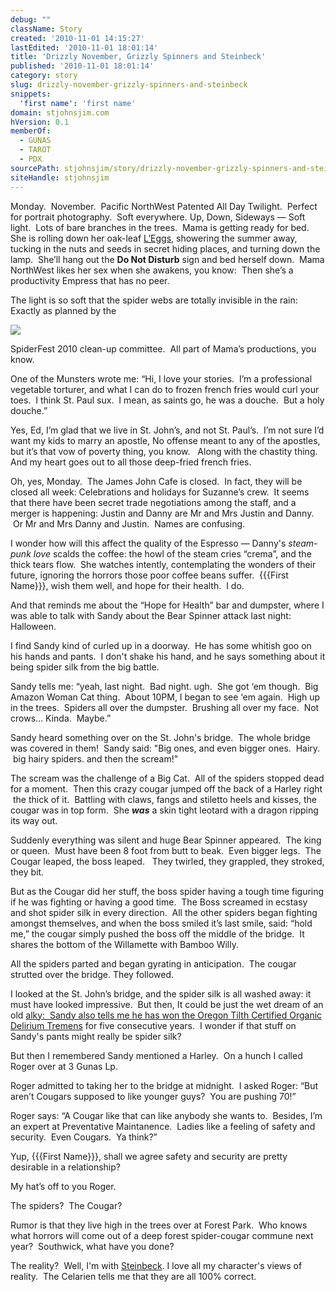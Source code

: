 ```yaml
---
debug: ""
className: Story
created: '2010-11-01 14:15:27'
lastEdited: '2010-11-01 18:01:14'
title: 'Drizzly November, Grizzly Spinners and Steinbeck'
published: '2010-11-01 18:01:14'
category: story
slug: drizzly-november-grizzly-spinners-and-steinbeck
snippets:
  'first name': 'first name'
domain: stjohnsjim.com
hVersion: 0.1
memberOf:
  - GUNAS
  - TAROT
  - PDX
sourcePath: stjohnsjim/story/drizzly-november-grizzly-spinners-and-steinbeck.md
siteHandle: stjohnsjim
---
```

Monday.&nbsp; November.&nbsp; Pacific NorthWest Patented All Day Twilight. &nbsp;Perfect for portrait photography.&nbsp; Soft everywhere. Up, Down, Sideways &mdash; Soft light.&nbsp; Lots of bare branches in the trees.&nbsp; Mama is getting ready for bed.&nbsp; She is rolling down her oak-leaf [L&rsquo;Eggs][0], showering the summer away, tucking in the nuts and seeds in secret hiding places, and turning down the lamp.&nbsp; She&rsquo;ll hang out the **Do Not Disturb** sign and bed herself down.&nbsp; Mama NorthWest likes her sex when she awakens, you know:&nbsp; Then she&rsquo;s a productivity Empress that has no peer.

The light is so soft that the spider webs are totally invisible in the rain:&nbsp; Exactly as planned by the

![][1]

SpiderFest 2010 clean-up committee.&nbsp; All part of Mama&rsquo;s productions, you know.

One of the Munsters wrote me: &ldquo;Hi, I love your stories.&nbsp; I&rsquo;m a professional vegetable torturer, and what I can do to frozen french fries would curl your toes.&nbsp; I think St. Paul sux.&nbsp; I mean, as saints go, he was a douche.&nbsp; But a holy douche.&rdquo;

Yes, Ed, I&rsquo;m glad that we live in St. John&rsquo;s, and not St. Paul&rsquo;s.&nbsp; I&rsquo;m not sure I&rsquo;d want my kids to marry an apostle, No offense meant to any of the apostles, but it&rsquo;s that vow of poverty thing, you know. &nbsp; Along with the chastity thing.&nbsp; And my heart goes out to all those deep-fried french fries.

Oh, yes, Monday.&nbsp; The James John Cafe is closed.&nbsp; In fact, they will be closed all week: Celebrations and holidays for Suzanne&rsquo;s crew.&nbsp; It seems that there have been secret trade negotiations among the staff, and a merger is happening: Justin and Danny are Mr and Mrs Justin and Danny. &nbsp;Or Mr and Mrs Danny and Justin. &nbsp;Names are confusing.

I wonder how will this affect the quality of the Espresso &mdash; Danny's _steam-punk love_ scalds the coffee: the howl of the steam cries &ldquo;crema&rdquo;, and the thick tears flow.&nbsp; She watches intently, contemplating the wonders of their future, ignoring&nbsp;the horrors those poor coffee beans suffer.&nbsp;&nbsp;{{{First Name}}}, wish them well, and hope for their health. &nbsp;I do.

And that reminds me about the &ldquo;Hope for Health&rdquo; bar and dumpster, where I was able to talk with Sandy about the Bear Spinner attack last night: Halloween.

I find Sandy kind of curled up in a doorway. &nbsp;He has some whitish goo on his hands and pants. &nbsp;I don't shake his hand, and he says something about it being spider silk from the big battle.

Sandy tells me: &ldquo;yeah, last night.&nbsp; Bad night. ugh.&nbsp; She got &lsquo;em though.&nbsp; Big Amazon Woman Cat thing.&nbsp; About 10PM, I began to see &lsquo;em again.&nbsp; High up in the trees.&nbsp; Spiders all over the dumpster.&nbsp; Brushing all over my face.&nbsp; Not crows&hellip; Kinda. &nbsp;Maybe.&rdquo;

Sandy heard something over on the St. John's bridge. &nbsp;The whole bridge was covered in them! &nbsp;Sandy said: &quot;Big ones, and even bigger ones. &nbsp;Hairy. &nbsp;big hairy spiders. and then the scream!&quot;

The scream was the challenge of a Big Cat.&nbsp; All of the spiders stopped dead for a moment.&nbsp; Then this crazy cougar jumped off the back of a Harley right &nbsp;the thick of it. &nbsp;Battling with claws, fangs and stiletto heels and kisses, the cougar was in top form. &nbsp;She **_was_** a skin tight leotard with a dragon ripping its way out.

Suddenly everything was silent and huge Bear Spinner appeared. &nbsp;The king or queen.&nbsp; Must have been 8 foot from butt to beak.&nbsp; Even bigger legs.&nbsp; The Cougar leaped, the boss leaped. &nbsp; They twirled, they grappled, they stroked, they bit.

But as the Cougar did her stuff, the boss spider having a tough time figuring if he was fighting or having a good time.&nbsp; The Boss screamed in ecstasy and shot spider silk in every direction.&nbsp; All the other spiders began fighting amongst themselves, and when the boss smiled it&rsquo;s last smile, said: &ldquo;hold me,&rdquo; the cougar simply pushed the boss off the middle of the bridge. &nbsp;It shares the bottom of the Willamette with Bamboo Willy.

All the spiders parted and began gyrating in anticipation.&nbsp; The cougar strutted over the bridge. They followed.

I looked at the St. John&rsquo;s bridge, and the spider silk is all washed away: it must have looked impressive.&nbsp; But then, It could be just the wet dream of an old [alky:&nbsp; Sandy also tells me he has won the Oregon Tilth Certified Organic Delirium Tremens][2] for five consecutive years. &nbsp;I wonder if that stuff on Sandy's pants might really be spider silk?

But then I remembered Sandy mentioned a Harley.&nbsp; On a hunch I called Roger over at 3 Gunas Lp.

Roger admitted to taking her to the bridge at midnight.&nbsp; I asked Roger: &ldquo;But aren&rsquo;t Cougars supposed to like younger guys?&nbsp; You are pushing 70!&rdquo;

Roger says: &ldquo;A Cougar like that can like anybody she wants to.&nbsp; Besides, I&rsquo;m an expert at Preventative Maintanence.&nbsp; Ladies like a feeling of safety and security.&nbsp; Even Cougars.&nbsp; Ya think?&rdquo;

Yup, {{{First Name}}}, shall we agree safety and security are pretty desirable in a relationship?

My hat&rsquo;s off to you Roger.

The spiders?&nbsp; The Cougar?

Rumor is that they live high in the trees over at Forest Park.&nbsp; Who knows what horrors will come out of a deep forest spider-cougar commune next year?&nbsp; Southwick, what have you done?

The reality? &nbsp;Well, I'm with [Steinbeck][3]. I love all my character's views of reality. &nbsp;The Celarien tells me that they are all 100% correct.

[0]: http://www.leggs.com/
[1]: http://stjohnsjim.com/bridgefight1.gif
[2]: http://en.wikipedia.org/wiki/Delirium_tremens
[3]: http://www.google.com/search?client=safari&amp;rls=en&amp;q=steinbeck&amp;ie=UTF-8&amp;oe=UTF-8